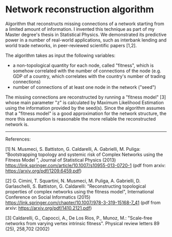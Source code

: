 # Network reconstruction algorithm
Algorithm that reconstructs missing connections of a network starting from a limited amount of information. 
I invented this technique as part of my Master degree's thesis in Statistical Physics. We demonstrated its predictive power in a number of real-world applications, such as interbank lending and world trade networks, in peer-reviewed scientific papers [1,2].

The algorithm takes as input the following variables:

* a non-topological quantity for each node, called "fitness", which is somehow correlated with the number of connections of the node (e.g. GDP of a country, which correlates with the country's number of trading connections)
* number of connections of at least one node in the network ("seed")

The missing connections are reconstructed by running a "fitness model" [3] whose main parameter "z" is calculated by Maximum Likelihood Estimation using the information provided by the seed(s). Since the algorithm assumes that a "fitness model" is a good approximation for the network structure, the more this assumption is reasonable the more reliable the reconstructed network is.  

---
References:

[1] N. Musmeci, S. Battiston, G. Caldarelli, A. Gabrielli, M. Puliga: “Bootstrapping topology and systemic risk of Complex Networks using the Fitness Model ”, Journal of Statistical Physics (2013) https://link.springer.com/article/10.1007/s10955-013-0720-1 (pdf from arxiv: https://arxiv.org/pdf/1209.6459.pdf) 

[2] G. Cimini, T. Squartini, N. Musmeci, M. Puliga, A. Gabrielli, D. Garlaschelli, S. Battiston, G. Caldarelli: "Reconstructing topological properties of complex networks using the fitness model", International Conference on Social Informatics (2015) https://link.springer.com/chapter/10.1007/978-3-319-15168-7_41 (pdf from arxiv: https://arxiv.org/pdf/1410.2121.pdf)

[3] Caldarelli, G., Capocci, A., De Los Rios, P., Munoz, M.: "Scale-free networks from varying vertex intrinsic fitness". Physical review letters 89 (25), 258,702 (2002)
